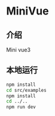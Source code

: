 # MiniVue

## 介绍
Mini vue3


## 本地运行

```bash
npm install
cd src/examples
npm install
cd ../..
npm run dev
```
